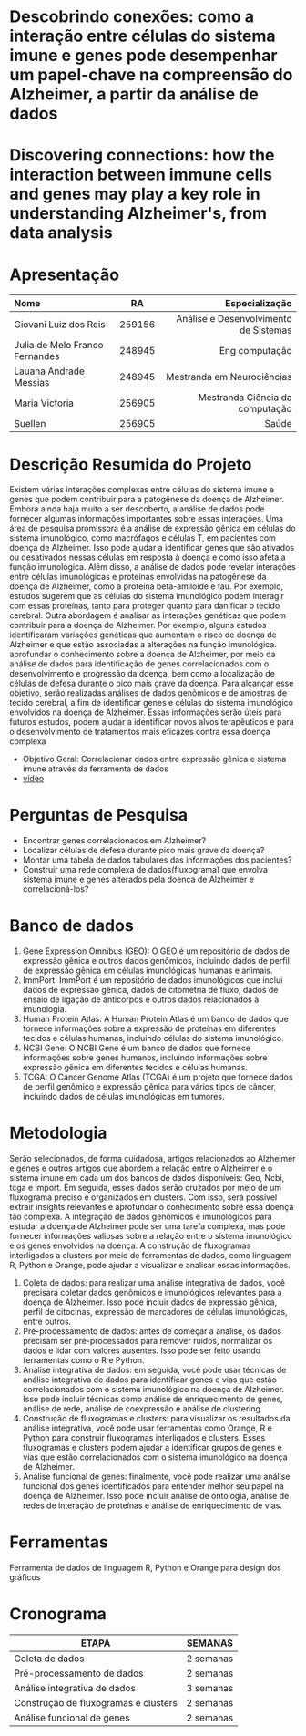 
# Descobrindo conexões: como a interação entre células do sistema imune e genes pode desempenhar um papel-chave na compreensão do Alzheimer, a partir da análise de dados 
# Discovering connections: how the interaction between immune cells and genes may play a key role in understanding Alzheimer's, from data analysis
# Apresentação 
| Nome | RA| Especialização |
| :---         |     :---:      |          ---: |
| Giovani Luiz dos Reis    |259156   | Análise e Desenvolvimento de Sistemas  |
| Julia de Melo Franco Fernandes |  248945   | Eng computação  |
| Lauana Andrade Messias|  248945   | Mestranda em Neurociências    |
| Maria Victoria    | 256905    | Mestranda Ciência da computação    |
| Suellen   | 256905    | Saúde  |
# Descrição Resumida do Projeto
Existem várias interações complexas entre células do sistema imune e genes que podem contribuir para a patogênese da doença de Alzheimer. Embora ainda haja muito a ser descoberto, a análise de dados pode fornecer algumas informações importantes sobre essas interações.
Uma área de pesquisa promissora é a análise de expressão gênica em células do sistema imunológico, como macrófagos e células T, em pacientes com doença de Alzheimer. Isso pode ajudar a identificar genes que são ativados ou desativados nessas células em resposta à doença e como isso afeta a função imunológica.
Além disso, a análise de dados pode revelar interações entre células imunológicas e proteínas envolvidas na patogênese da doença de Alzheimer, como a proteína beta-amiloide e tau. Por exemplo, estudos sugerem que as células do sistema imunológico podem interagir com essas proteínas, tanto para proteger quanto para danificar o tecido cerebral.
Outra abordagem é analisar as interações genéticas que podem contribuir para a doença de Alzheimer. Por exemplo, alguns estudos identificaram variações genéticas que aumentam o risco de doença de Alzheimer e que estão associadas a alterações na função imunológica.
aprofundar o conhecimento sobre a doença de Alzheimer, por meio da análise de dados para identificação de genes correlacionados com o desenvolvimento e progressão da doença, bem como a localização de células de defesa durante o pico mais grave da doença. Para alcançar esse objetivo, serão realizadas análises de dados genômicos e de amostras de tecido cerebral, a fim de identificar genes e células do sistema imunológico envolvidos na doença de Alzheimer. Essas informações serão úteis para futuros estudos, podem ajudar a identificar novos alvos terapêuticos e para o desenvolvimento de tratamentos mais eficazes contra essa doença complexa
- Objetivo Geral: 
Correlacionar dados entre expressão gênica e sistema imune através da ferramenta de dados 
- [vídeo](https://youtu.be/67sz-QkUunE)
# Perguntas de Pesquisa
- Encontrar genes correlacionados em Alzheimer?
- Localizar células de defesa durante pico mais grave da doença?
- Montar uma tabela de dados tabulares das informações dos pacientes?
- Construir uma rede complexa de dados(fluxograma) que envolva sistema imune e genes alterados pela doença de Alzheimer e correlacioná-los?
# Banco de dados
1.	Gene Expression Omnibus (GEO): O GEO é um repositório de dados de expressão gênica e outros dados genômicos, incluindo dados de perfil de expressão gênica em células imunológicas humanas e animais.
2.	ImmPort: ImmPort é um repositório de dados imunológicos que inclui dados de expressão gênica, dados de citometria de fluxo, dados de ensaio de ligação de anticorpos e outros dados relacionados à imunologia.
3.	Human Protein Atlas: A Human Protein Atlas é um banco de dados que fornece informações sobre a expressão de proteínas em diferentes tecidos e células humanas, incluindo células do sistema imunológico.
4.	NCBI Gene: O NCBI Gene é um banco de dados que fornece informações sobre genes humanos, incluindo informações sobre expressão gênica em diferentes tecidos e células humanas.
5.	TCGA: O Cancer Genome Atlas (TCGA) é um projeto que fornece dados de perfil genômico e expressão gênica para vários tipos de câncer, incluindo dados de células imunológicas em tumores.
# Metodologia

Serão selecionados, de forma cuidadosa, artigos relacionados ao Alzheimer e genes e outros artigos que abordem a relação entre o Alzheimer e o sistema imune em cada um dos bancos de dados disponíveis: Geo, Ncbi, tcga e import. Em seguida, esses dados serão cruzados por meio de um fluxograma preciso e organizados em clusters. Com isso, será possível extrair insights relevantes e aprofundar o conhecimento sobre essa doença tão complexa. A integração de dados genômicos e imunológicos para estudar a doença de Alzheimer pode ser uma tarefa complexa, mas pode fornecer informações valiosas sobre a relação entre o sistema imunológico e os genes envolvidos na doença. A construção de fluxogramas interligados a clusters por meio de ferramentas de dados, como linguagem R, Python e Orange, pode ajudar a visualizar e analisar essas informações.
1.	Coleta de dados: para realizar uma análise integrativa de dados, você precisará coletar dados genômicos e imunológicos relevantes para a doença de Alzheimer. Isso pode incluir dados de expressão gênica, perfil de citocinas, expressão de marcadores de células imunológicas, entre outros.
2.	Pré-processamento de dados: antes de começar a análise, os dados precisam ser pré-processados para remover ruídos, normalizar os dados e lidar com valores ausentes. Isso pode ser feito usando ferramentas como o R e Python.
3.	Análise integrativa de dados: em seguida, você pode usar técnicas de análise integrativa de dados para identificar genes e vias que estão correlacionados com o sistema imunológico na doença de Alzheimer. Isso pode incluir técnicas como análise de enriquecimento de genes, análise de rede, análise de coexpressão e análise de clustering.
4.	Construção de fluxogramas e clusters: para visualizar os resultados da análise integrativa, você pode usar ferramentas como Orange, R e Python para construir fluxogramas interligados e clusters. Esses fluxogramas e clusters podem ajudar a identificar grupos de genes e vias que estão correlacionados com o sistema imunológico na doença de Alzheimer.
5.	Análise funcional de genes: finalmente, você pode realizar uma análise funcional dos genes identificados para entender melhor seu papel na doença de Alzheimer. Isso pode incluir análise de ontologia, análise de redes de interação de proteínas e análise de enriquecimento de vias.
# Ferramentas 
Ferramenta de dados de linguagem R, Python e Orange para design dos gráficos 
# Cronograma
| ETAPA   | SEMANAS |
| ------------- | ------------- |
| Coleta de dados  | 2 semanas  |
| Pré-processamento de dados | 2 semanas |
| Análise integrativa de dados | 3 semanas |
| Construção de fluxogramas e clusters| 2 semanas |
|Análise funcional de genes | 2 semanas |